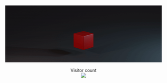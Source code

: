 ![](logo.3b18b920.gif)

<p align="center"> 
  Visitor count<br>
  <img src="https://profile-counter.glitch.me/HavermansStef/count.svg" />
</p>
